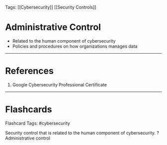 Tags: [[Cybersecurity]] [[Security Controls]]
# Administrative Control

- Related to the human component of cybersecurity
- Policies and procedures on how organizations manages data

---
# References

1. Google Cybersecurity Professional Certificate

---
# Flashcards

Flashcard Tags: #cybersecurity 

Security control that is related to the human component of cybersecurity.
?
Administrative control
<!--SR:!2024-05-01,4,270-->